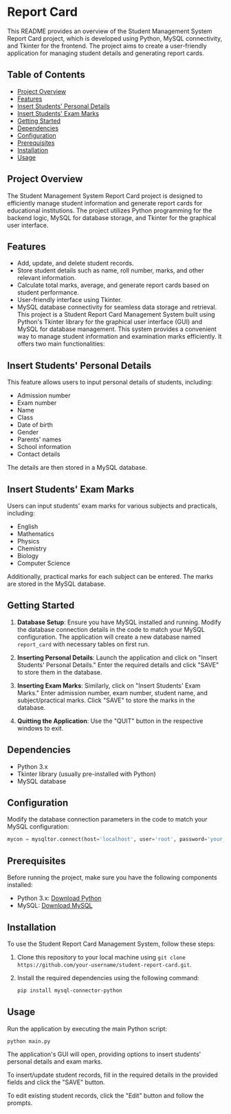 # Report Card 

This README provides an overview of the Student Management System Report Card project, which is developed using Python, MySQL connectivity, and Tkinter for the frontend. The project aims to create a user-friendly application for managing student details and generating report cards.

## Table of Contents


- [Project Overview](#project-overview)
- [Features](#features)
- [Insert Students' Personal Details](#insert-students-personal-details)   
- [Insert Students' Exam Marks](#insert-students-exam-marks)
- [Getting Started](#getting-started)
- [Dependencies](#dependencies)
- [Configuration](#configuration)
- [Prerequisites](#prerequisites)
- [Installation](#installation)
- [Usage](#usage)
  
## Project Overview

The Student Management System Report Card project is designed to efficiently manage student information and generate report cards for educational institutions. The project utilizes Python programming for the backend logic, MySQL for database storage, and Tkinter for the graphical user interface.

## Features

- Add, update, and delete student records.
- Store student details such as name, roll number, marks, and other relevant information.
- Calculate total marks, average, and generate report cards based on student performance.
- User-friendly interface using Tkinter.
- MySQL database connectivity for seamless data storage and retrieval.
This project is a Student Report Card Management System built using Python's Tkinter library for the graphical user interface (GUI) and MySQL for database management. This system provides a convenient way to manage student information and examination marks efficiently. It offers two main functionalities:

## Insert Students' Personal Details

This feature allows users to input personal details of students, including:
- Admission number
- Exam number
- Name
- Class
- Date of birth
- Gender
- Parents' names
- School information
- Contact details

The details are then stored in a MySQL database.

## Insert Students' Exam Marks

Users can input students' exam marks for various subjects and practicals, including:
- English
- Mathematics
- Physics
- Chemistry
- Biology
- Computer Science

Additionally, practical marks for each subject can be entered. The marks are stored in the MySQL database.

## Getting Started

1. **Database Setup**: Ensure you have MySQL installed and running. Modify the database connection details in the code to match your MySQL configuration. The application will create a new database named `report_card` with necessary tables on first run.

2. **Inserting Personal Details**: Launch the application and click on "Insert Students' Personal Details." Enter the required details and click "SAVE" to store them in the database.

3. **Inserting Exam Marks**: Similarly, click on "Insert Students' Exam Marks." Enter admission number, exam number, student name, and subject/practical marks. Click "SAVE" to store the marks in the database.

4. **Quitting the Application**: Use the "QUIT" button in the respective windows to exit.

## Dependencies

- Python 3.x
- Tkinter library (usually pre-installed with Python)
- MySQL database

## Configuration

Modify the database connection parameters in the code to match your MySQL configuration:

```python
mycon = mysqltor.connect(host='localhost', user='root', password='your_password_here')
```
## Prerequisites

Before running the project, make sure you have the following components installed:

- Python 3.x: [Download Python](https://www.python.org/downloads/)
- MySQL: [Download MySQL](https://dev.mysql.com/downloads/)


## Installation

To use the Student Report Card Management System, follow these steps:

1. Clone this repository to your local machine using `git clone https://github.com/your-username/student-report-card.git`.

2. Install the required dependencies using the following command:
   ```bash
   pip install mysql-connector-python
   ```

## Usage
Run the application by executing the main Python script:
```
python main.py
```
The application's GUI will open, providing options to insert students' personal details and exam marks.

To insert/update student records, fill in the required details in the provided fields and click the "SAVE" button.

To edit existing student records, click the "Edit" button and follow the prompts.
